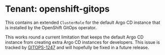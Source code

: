 # Tenant: openshift-gitops

This contains an extended `ClusterRole` for the default Argo CD instance that is installed by the OpenShift GitOps operator.

This works round a current limitation that keeps the default Argo CD instance from creating extra Argo CD instances for developers.  This issue is tracked by [GITOPS-1247](https://issues.redhat.com/browse/GITOPS-1247) and will hopefully be fixed in a future release.